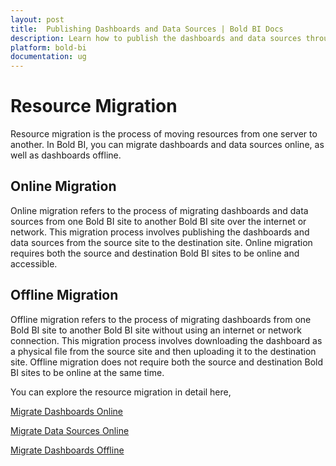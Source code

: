 ```yaml
---
layout: post
title:  Publishing Dashboards and Data Sources | Bold BI Docs
description: Learn how to publish the dashboards and data sources through both online and offline modes using Bold BI.
platform: bold-bi
documentation: ug
---
```


# Resource Migration

Resource migration is the process of moving resources from one server to another. In Bold BI, you can migrate dashboards and data sources online, as well as dashboards offline.

## Online Migration

Online migration refers to the process of migrating dashboards and data sources from one Bold BI site to another Bold BI site over the internet or network. This migration process involves publishing the dashboards and data sources from the source site to the destination site. Online migration requires both the source and destination Bold BI sites to be online and accessible.

## Offline Migration

Offline migration refers to the process of migrating dashboards from one Bold BI site to another Bold BI site without using an internet or network connection. This migration process involves downloading the dashboard as a physical file from the source site and then uploading it to the destination site. Offline migration does not require both the source and destination Bold BI sites to be online at the same time.

You can explore the resource migration in detail here,

[Migrate Dashboards Online](/embedded-bi/resource-migration/migrate-dashboards-online/)

[Migrate Data Sources Online](/embedded-bi/resource-migration/migrate-data-sources-online/)

[Migrate Dashboards Offline](/embedded-bi/resource-migration/migrate-dashboards-offline/)